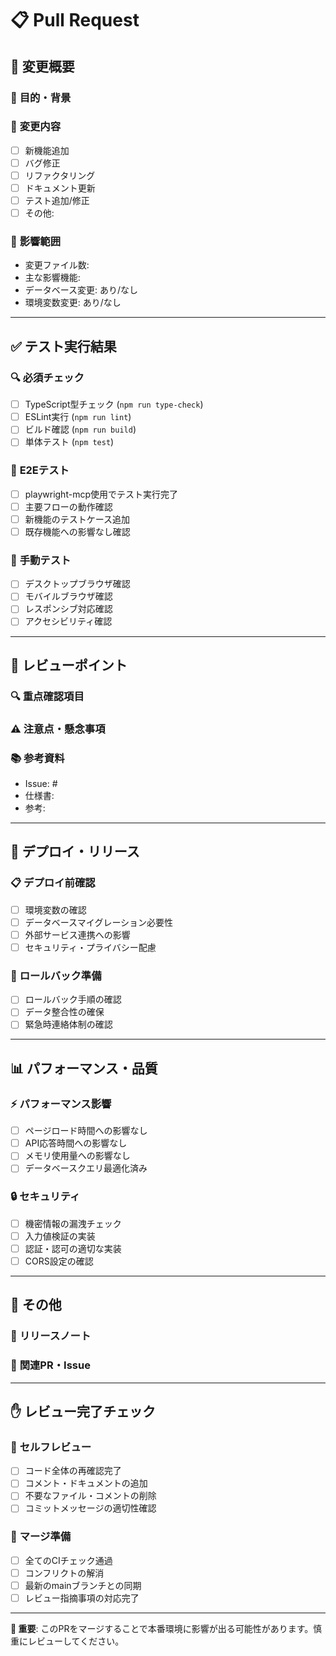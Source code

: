 # 📋 Pull Request

## 📝 **変更概要**
<!-- この変更で何を達成するかを簡潔に説明 -->

### 🎯 **目的・背景**
<!-- なぜこの変更が必要なのか -->

### 🔧 **変更内容**
<!-- 具体的に何を変更したか -->
- [ ] 新機能追加
- [ ] バグ修正
- [ ] リファクタリング
- [ ] ドキュメント更新
- [ ] テスト追加/修正
- [ ] その他: 

### 📂 **影響範囲**
<!-- 変更が影響するファイル・機能 -->
- 変更ファイル数: 
- 主な影響機能: 
- データベース変更: あり/なし
- 環境変数変更: あり/なし

---

## ✅ **テスト実行結果**

### 🔍 **必須チェック**
- [ ] TypeScript型チェック (`npm run type-check`)
- [ ] ESLint実行 (`npm run lint`)
- [ ] ビルド確認 (`npm run build`)
- [ ] 単体テスト (`npm test`)

### 🧪 **E2Eテスト**
- [ ] playwright-mcp使用でテスト実行完了
- [ ] 主要フローの動作確認
- [ ] 新機能のテストケース追加
- [ ] 既存機能への影響なし確認

### 📱 **手動テスト**
- [ ] デスクトップブラウザ確認
- [ ] モバイルブラウザ確認
- [ ] レスポンシブ対応確認
- [ ] アクセシビリティ確認

---

## 🎯 **レビューポイント**

### 🔍 **重点確認項目**
<!-- レビュアーに特に確認してほしい点 -->

### ⚠️ **注意点・懸念事項**
<!-- 潜在的な問題や注意すべき点 -->

### 📚 **参考資料**
<!-- 関連するIssue、仕様書、外部リンクなど -->
- Issue: #
- 仕様書: 
- 参考: 

---

## 🚀 **デプロイ・リリース**

### 📋 **デプロイ前確認**
- [ ] 環境変数の確認
- [ ] データベースマイグレーション必要性
- [ ] 外部サービス連携への影響
- [ ] セキュリティ・プライバシー配慮

### 🔄 **ロールバック準備**
- [ ] ロールバック手順の確認
- [ ] データ整合性の確保
- [ ] 緊急時連絡体制の確認

---

## 📊 **パフォーマンス・品質**

### ⚡ **パフォーマンス影響**
- [ ] ページロード時間への影響なし
- [ ] API応答時間への影響なし
- [ ] メモリ使用量への影響なし
- [ ] データベースクエリ最適化済み

### 🔒 **セキュリティ**
- [ ] 機密情報の漏洩チェック
- [ ] 入力値検証の実装
- [ ] 認証・認可の適切な実装
- [ ] CORS設定の確認

---

## 📝 **その他**

### 🎉 **リリースノート**
<!-- ユーザー向けの変更点があれば記載 -->

### 🔗 **関連PR・Issue**
<!-- 関連するPRやIssueがあれば記載 -->

---

## ✋ **レビュー完了チェック**

### 👀 **セルフレビュー**
- [ ] コード全体の再確認完了
- [ ] コメント・ドキュメントの追加
- [ ] 不要なファイル・コメントの削除
- [ ] コミットメッセージの適切性確認

### 🎯 **マージ準備**
- [ ] 全てのCIチェック通過
- [ ] コンフリクトの解消
- [ ] 最新のmainブランチとの同期
- [ ] レビュー指摘事項の対応完了

---

**🚨 重要**: このPRをマージすることで本番環境に影響が出る可能性があります。慎重にレビューしてください。 